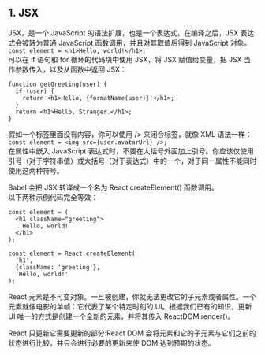 ## 1. JSX
JSX，是一个 JavaScript 的语法扩展，也是一个表达式，在编译之后，JSX 表达式会被转为普通 JavaScript 函数调用，并且对其取值后得到 JavaScript 对象。  
`const element = <h1>Hello, world!</h1>;`  
可以在 if 语句和 for 循环的代码块中使用 JSX，将 JSX 赋值给变量，把 JSX 当作参数传入，以及从函数中返回 JSX：  
```
function getGreeting(user) {  
  if (user) {  
    return <h1>Hello, {formatName(user)}!</h1>;  
  }  
  return <h1>Hello, Stranger.</h1>;  
}
```
假如一个标签里面没有内容，你可以使用 /> 来闭合标签，就像 XML 语法一样：  
`const element = <img src={user.avatarUrl} />;`  
在属性中嵌入 JavaScript 表达式时，不要在大括号外面加上引号。你应该仅使用引号（对于字符串值）或大括号（对于表达式）中的一个，对于同一属性不能同时使用这两种符号。  
  
Babel 会把 JSX 转译成一个名为 React.createElement() 函数调用。  
以下两种示例代码完全等效：  
```
const element = (
  <h1 className="greeting">
    Hello, world!
  </h1>
);
```  
```
const element = React.createElement(
  'h1',
  {className: 'greeting'},
  'Hello, world!'
);
```
  
React 元素是不可变对象。一旦被创建，你就无法更改它的子元素或者属性。一个元素就像电影的单帧：它代表了某个特定时刻的 UI。根据我们已有的知识，更新 UI 唯一的方式是创建一个全新的元素，并将其传入 ReactDOM.render()。 
  
React 只更新它需要更新的部分:React DOM 会将元素和它的子元素与它们之前的状态进行比较，并只会进行必要的更新来使 DOM 达到预期的状态。
